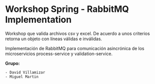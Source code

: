 # Workshop Spring - RabbitMQ Implementation
Workshop que valida archivos csv y excel. De acuerdo a unos criterios retorna un objeto con líneas válidas e inválidas.

Implementación de RabbitMQ para comunicación asincrónica de los microservicios process-service y validation-service.

**Grupo:**
```
- David Villamizar
- Miguel Martin
```
